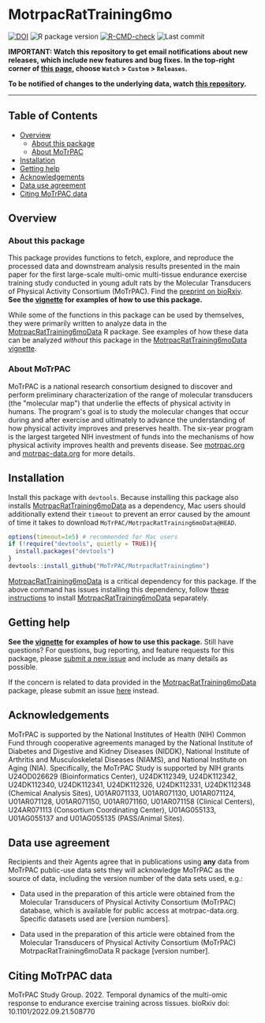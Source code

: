 # MotrpacRatTraining6mo

<!-- badges: start -->
[![DOI](https://zenodo.org/badge/484523750.svg)](https://zenodo.org/badge/latestdoi/484523750)
![R package version](https://img.shields.io/github/r-package/v/MoTrPAC/MotrpacRatTraining6mo?label=R%20package)
[![R-CMD-check](https://github.com/MoTrPAC/MotrpacRatTraining6mo/actions/workflows/R-CMD-check.yaml/badge.svg)](https://github.com/MoTrPAC/MotrpacRatTraining6mo/actions/workflows/R-CMD-check.yaml)
![Last commit](https://img.shields.io/github/last-commit/MoTrPAC/MotrpacRatTraining6mo/main)
<!-- badges: end -->

**IMPORTANT: Watch this repository to get email notifications about new releases, which
include new features and bug fixes. In the top-right corner of [this page](https://github.com/MoTrPAC/MotrpacRatTraining6mo), 
choose `Watch` > `Custom` > `Releases`.**  

**To be notified of changes to the underlying data, watch [this repository](https://github.com/MoTrPAC/MotrpacRatTraining6moData).**  

***

## Table of Contents
* [Overview](#overview)
  * [About this package](#about-this-package)
  * [About MoTrPAC](#about-motrpac)
* [Installation](#installation)
* [Getting help](#getting-help)
* [Acknowledgements](#acknowledgements)
* [Data use agreement](#data-use-agreement)
* [Citing MoTrPAC data](#citing-motrpac-data)

## Overview

### About this package 
This package provides functions to fetch, explore, and reproduce the processed data and downstream
analysis results presented in the main paper for the first 
large-scale multi-omic multi-tissue endurance exercise training study conducted 
in young adult rats by the Molecular Transducers of Physical Activity Consortium 
(MoTrPAC). Find the [preprint on bioRxiv](https://www.biorxiv.org/content/10.1101/2022.09.21.508770v2).
**See the [vignette](https://motrpac.github.io/MotrpacRatTraining6mo/articles/MotrpacRatTraining6mo.html) for examples of how to use this package.**

While some of the functions in this package can be used by themselves, they
were primarily written to analyze data in the 
[MotrpacRatTraining6moData](https://motrpac.github.io/MotrpacRatTraining6moData)
R package. See examples of how these data can be analyzed *without* this package in the 
[MotrpacRatTraining6moData vignette](https://motrpac.github.io/MotrpacRatTraining6moData/articles/MotrpacRatTraining6moData.html).

### About MoTrPAC
MoTrPAC is a national research consortium designed to discover and perform 
preliminary characterization of the range of molecular transducers (the 
"molecular map") that underlie the effects of physical activity in humans. 
The program's goal is to study the molecular changes that occur during and after 
exercise and ultimately to advance the understanding of how physical activity 
improves and preserves health. The six-year program is the largest targeted NIH 
investment of funds into the mechanisms of how physical activity improves health 
and prevents disease. See [motrpac.org](https://www.motrpac.org/) and 
[motrpac-data.org](https://motrpac-data.org/) for more details. 

## Installation
Install this package with `devtools`. Because installing this package also installs 
[MotrpacRatTraining6moData](https://motrpac.github.io/MotrpacRatTraining6moData) as a dependency, 
Mac users should additionally extend their `timeout` to prevent an error caused by the amount of time
it takes to download `MoTrPAC/MotrpacRatTraining6moData@HEAD`. 
```r
options(timeout=1e5) # recommended for Mac users
if (!require("devtools", quietly = TRUE)){
  install.packages("devtools")
}
devtools::install_github("MoTrPAC/MotrpacRatTraining6mo")
```

[MotrpacRatTraining6moData](https://motrpac.github.io/MotrpacRatTraining6moData)
is a critical dependency for this package. If the above command has issues installing
this dependency, follow [these instructions](https://motrpac.github.io/MotrpacRatTraining6moData/index.html#installation) to install 
[MotrpacRatTraining6moData](https://motrpac.github.io/MotrpacRatTraining6moData)
separately. 

## Getting help 
**See the [vignette](https://motrpac.github.io/MotrpacRatTraining6mo/articles/MotrpacRatTraining6mo.html) 
for examples of how to use this package.**
Still have questions? For questions, bug reporting, and feature requests for this package, please 
[submit a new issue](https://github.com/MoTrPAC/MotrpacRatTraining6mo/issues) 
and include as many details as possible. 

If the concern is related to data provided in the 
[MotrpacRatTraining6moData](https://motrpac.github.io/MotrpacRatTraining6moData)
package, please submit an issue 
[here](https://github.com/MoTrPAC/MotrpacRatTraining6moData/issues) instead. 

## Acknowledgements 
MoTrPAC is supported by the National Institutes of Health (NIH) Common
Fund through cooperative agreements managed by the National Institute of Diabetes and
Digestive and Kidney Diseases (NIDDK), National Institute of Arthritis and Musculoskeletal
Diseases (NIAMS), and National Institute on Aging (NIA). 
Specifically, the MoTrPAC Study is supported by NIH grants U24OD026629 (Bioinformatics Center), 
U24DK112349, U24DK112342, U24DK112340, U24DK112341, U24DK112326, U24DK112331, U24DK112348 (Chemical Analysis Sites), 
U01AR071133, U01AR071130, U01AR071124, U01AR071128, U01AR071150, U01AR071160, U01AR071158 (Clinical Centers), 
U24AR071113 (Consortium Coordinating Center), U01AG055133, U01AG055137 and U01AG055135 (PASS/Animal Sites).

## Data use agreement 
Recipients and their Agents agree that in publications using **any** data from MoTrPAC public-use data sets 
they will acknowledge MoTrPAC as the source of data, including the version number of the data sets used, e.g.:

* Data used in the preparation of this article were obtained from the Molecular Transducers of Physical Activity 
Consortium (MoTrPAC) database, which is available for public access at motrpac-data.org. 
Specific datasets used are [version numbers].

* Data used in the preparation of this article were obtained from the Molecular Transducers of Physical Activity 
Consortium (MoTrPAC) MotrpacRatTraining6moData R package [version number]. 

## Citing MoTrPAC data 
MoTrPAC Study Group. 2022. Temporal dynamics of the multi-omic response to endurance exercise training across tissues. 
bioRxiv doi: 10.1101/2022.09.21.508770
